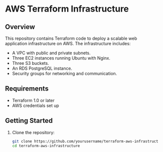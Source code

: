 # AWS Terraform Infrastructure

## Overview

This repository contains Terraform code to deploy a scalable web application infrastructure on AWS. The infrastructure includes:

- A VPC with public and private subnets.
- Three EC2 instances running Ubuntu with Nginx.
- Three S3 buckets.
- An RDS PostgreSQL instance.
- Security groups for networking and communication.

## Requirements

- Terraform 1.0 or later
- AWS credentials set up

## Getting Started

1. Clone the repository:
   ```bash
   git clone https://github.com/yourusername/terraform-aws-infrastructure.git
   cd terraform-aws-infrastructure
   ```
